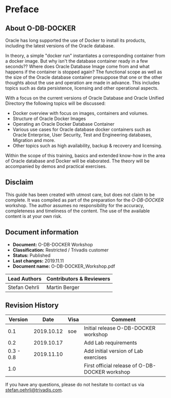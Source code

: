 # Preface

## About O-DB-DOCKER

Oracle has long supported the use of Docker to install its products, including the latest versions of the Oracle database.

In theory, a simple "docker run" instantiates a corresponding container from a docker image. But why isn't the database container ready in a few seconds?? Where does Oracle Database Image come from and what happens if the container is stopped again? The functional scope as well as the size of the Oracle database container presuppose that one or the other thoughts about the use and operation are made in advance. This includes topics such as data persistence, licensing and other operational aspects.

With a focus on the current versions of Oracle Database and Oracle Unified Directory the following topics will be discussed:

- Docker overview with focus on images, containers and volumes.
- Structure of Oracle Docker Images
- Operating an Oracle Docker Database Container
- Various use cases for Oracle database docker containers such as Oracle Enterprise, User Security, Test and Engineering databases, Migration and more.
- Other topics such as high availability, backup & recovery and licensing.

Within the scope of this training, basics and extended know-how in the area of Oracle database and Docker will be elaborated. The theory will be accompanied by demos and practical exercises.

## Disclaim

This guide has been created with utmost care, but does not claim to be complete. It was compiled as part of the preparation for the *O-DB-DOCKER* workshop. The author assumes no responsibility for the accuracy, completeness and timeliness of the content. The use of the available content is at your own risk.

## Document information

* **Document:**          O-DB-DOCKER Workshop
* **Classification:**    Restricted / Trivadis customer
* **Status:**            Published
* **Last changes:**      2019.11.11
* **Document name:**     O-DB-DOCKER_Workshop.pdf

| Lead Authors  | Contributors & Reviewers                                       |
|---------------|----------------------------------------------------------------|
| Stefan Oehrli | Martin Berger                                                  |

## Revision History

| Version   | Date       | Visa | Comment                                        |
|-----------|------------|------|------------------------------------------------|
| 0.1       | 2019.10.12 | soe  | Initial release O-DB-DOCKER workshop           |
| 0.2       | 2019.10.17 |      | Add Lab requirements                           |
| 0.3 - 0.8 | 2019.11.10 |      | Add initial version of Lab exercises           |
| 1.0       |            |      | First official release of O-DB-DOCKER workshop |

If you have any questions, please do not hesitate to contact us via [stefan.oehrli@trivadis.com](stefan.oehrli@trivadis.com).
